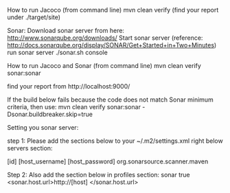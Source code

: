 How to run Jacoco (from command line)
    mvn clean verify (find your report under ./target/site)



Sonar:
    Download sonar server from here: http://www.sonarqube.org/downloads/
    Start sonar server (reference: http://docs.sonarqube.org/display/SONAR/Get+Started+in+Two+Minutes)
    run sonar server
        ./sonar.sh console

How to run Jacoco and Sonar (from command line)
    mvn clean verify sonar:sonar

find your report from http://localhost:9000/

If the build below fails because the code does not match Sonar minimum criteria, then use:
    mvn clean verify sonar:sonar -Dsonar.buildbreaker.skip=true



Setting you sonar server:

 step 1: Please add the sections below to your ~/.m2/settings.xml right below servers section:
 
 <servers>
     <server>
         <id>[id]</id>
         <username>[host_username]</username>
         <password>[host_password]</password>
     </server>
 </servers>
  
 <!-- Please add below for Sonar -->
 <pluginGroups>
     <pluginGroup>org.sonarsource.scanner.maven</pluginGroup>
 </pluginGroups>  
 
 Step 2: Also add the section below in profiles section:
 <profile>
     <id>sonar</id>
     <activation>
         <activeByDefault>true</activeByDefault>
     </activation>
     <properties>
         <!-- Optional URL to server. Default value is http://localhost:9000 -->
         <sonar.host.url>http://[host] </sonar.host.url>
     </properties>
 </profile>